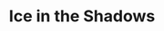 ---
portfolio: ice
title:  "Ice in the Shadows"
description: "A Web comic - 9: The Deal"
content: ""
layout: port-v-ice-chapter-nine
set: ice
---